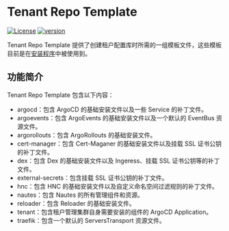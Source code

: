 # Tenant Repo Template

[![License](https://img.shields.io/badge/License-Apache%202.0-blue.svg)](https://opensource.org/licenses/Apache-2.0)
[![version](https://img.shields.io/badge/version-v0.3.1-green)]()

Tenant Repo Template 提供了创建租户配置库时所需的一组模板文件，这些模板目前是在[安装程序](https://github.com/nautes-labs/installer)中被使用到。

## 功能简介

Tenant Repo Template 包含以下内容：

- argocd：包含 ArgoCD 的基础安装文件以及一些 Service 的补丁文件。
- argoevents：包含 ArgoEvents 的基础安装文件以及一个默认的 EventBus 资源文件。
- argorollouts：包含 ArgoRollouts 的基础安装文件。
- cert-manager：包含 Cert-Maganer 的基础安装文件以及挂载 SSL 证书公钥的补丁文件。
- dex：包含 Dex 的基础安装文件以及 Ingeress、挂载 SSL 证书公钥等的补丁文件。
- external-secrets：包含挂载 SSL 证书公钥的补丁文件。
- hnc：包含 HNC 的基础安装文件以及自定义命名空间过滤规则的补丁文件。 
- nautes：包含 Nautes 的所有管理组件和资源。
- reloader：包含 Reloader 的基础安装文件。
- tenant：包含租户管理集群自身需要安装的组件的 ArgoCD Application。
- traefik：包含一个默认的 ServersTransport 资源文件。
